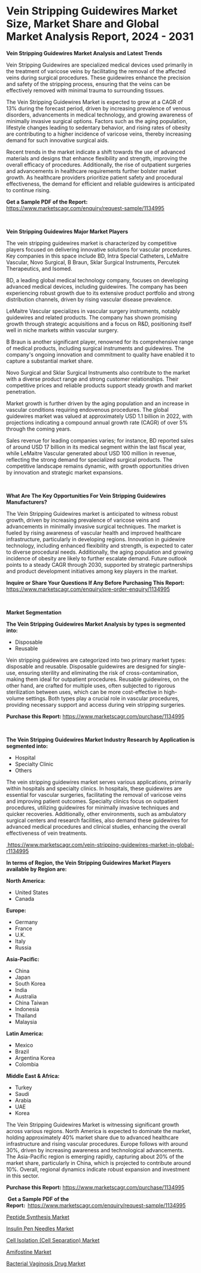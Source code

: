 <p><h1>Vein Stripping Guidewires Market Size, Market Share and Global Market Analysis Report, 2024 - 2031</h1></p><p><strong>Vein Stripping Guidewires Market Analysis and Latest Trends</strong></p>
<p><p>Vein Stripping Guidewires are specialized medical devices used primarily in the treatment of varicose veins by facilitating the removal of the affected veins during surgical procedures. These guidewires enhance the precision and safety of the stripping process, ensuring that the veins can be effectively removed with minimal trauma to surrounding tissues.</p><p>The Vein Stripping Guidewires Market is expected to grow at a CAGR of 13% during the forecast period, driven by increasing prevalence of venous disorders, advancements in medical technology, and growing awareness of minimally invasive surgical options. Factors such as the aging population, lifestyle changes leading to sedentary behavior, and rising rates of obesity are contributing to a higher incidence of varicose veins, thereby increasing demand for such innovative surgical aids.</p><p>Recent trends in the market indicate a shift towards the use of advanced materials and designs that enhance flexibility and strength, improving the overall efficacy of procedures. Additionally, the rise of outpatient surgeries and advancements in healthcare requirements further bolster market growth. As healthcare providers prioritize patient safety and procedural effectiveness, the demand for efficient and reliable guidewires is anticipated to continue rising.</p></p>
<p><strong>Get a Sample PDF of the Report:&nbsp;</strong> <a href="https://www.marketscagr.com/enquiry/request-sample/1134995?utm_campaign=1902&utm_medium=2&utm_source=Github&utm_content=ia&utm_term=20122024&utm_id=vein-stripping-guidewires">https://www.marketscagr.com/enquiry/request-sample/1134995</a></p>
<p>&nbsp;</p>
<p><strong>Vein Stripping Guidewires Major Market Players</strong></p>
<p><p>The vein stripping guidewires market is characterized by competitive players focused on delivering innovative solutions for vascular procedures. Key companies in this space include BD, Intra Special Catheters, LeMaitre Vascular, Novo Surgical, B Braun, Sklar Surgical Instruments, Percutek Therapeutics, and Isomed.</p><p>BD, a leading global medical technology company, focuses on developing advanced medical devices, including guidewires. The company has been experiencing robust growth due to its extensive product portfolio and strong distribution channels, driven by rising vascular disease prevalence.</p><p>LeMaitre Vascular specializes in vascular surgery instruments, notably guidewires and related products. The company has shown promising growth through strategic acquisitions and a focus on R&D, positioning itself well in niche markets within vascular surgery.</p><p>B Braun is another significant player, renowned for its comprehensive range of medical products, including surgical instruments and guidewires. The company's ongoing innovation and commitment to quality have enabled it to capture a substantial market share.</p><p>Novo Surgical and Sklar Surgical Instruments also contribute to the market with a diverse product range and strong customer relationships. Their competitive prices and reliable products support steady growth and market penetration.</p><p>Market growth is further driven by the aging population and an increase in vascular conditions requiring endovenous procedures. The global guidewires market was valued at approximately USD 1.1 billion in 2022, with projections indicating a compound annual growth rate (CAGR) of over 5% through the coming years.</p><p>Sales revenue for leading companies varies; for instance, BD reported sales of around USD 17 billion in its medical segment within the last fiscal year, while LeMaitre Vascular generated about USD 100 million in revenue, reflecting the strong demand for specialized surgical products. The competitive landscape remains dynamic, with growth opportunities driven by innovation and strategic market expansions.</p></p>
<p>&nbsp;</p>
<p><strong>What Are The Key Opportunities For Vein Stripping Guidewires Manufacturers?</strong></p>
<p><p>The Vein Stripping Guidewires market is anticipated to witness robust growth, driven by increasing prevalence of varicose veins and advancements in minimally invasive surgical techniques. The market is fueled by rising awareness of vascular health and improved healthcare infrastructure, particularly in developing regions. Innovation in guidewire technology, including enhanced flexibility and strength, is expected to cater to diverse procedural needs. Additionally, the aging population and growing incidence of obesity are likely to further escalate demand. Future outlook points to a steady CAGR through 2030, supported by strategic partnerships and product development initiatives among key players in the market.</p></p>
<p><strong>Inquire or Share Your Questions If Any Before Purchasing This Report:</strong> <a href="https://www.marketscagr.com/enquiry/pre-order-enquiry/1134995?utm_campaign=1902&utm_medium=2&utm_source=Github&utm_content=ia&utm_term=20122024&utm_id=vein-stripping-guidewires">https://www.marketscagr.com/enquiry/pre-order-enquiry/1134995</a></p>
<p>&nbsp;</p>
<p><strong>Market Segmentation</strong></p>
<p><strong>The Vein Stripping Guidewires Market Analysis by types is segmented into:</strong></p>
<p><ul><li>Disposable</li><li>Reusable</li></ul></p>
<p><p>Vein stripping guidewires are categorized into two primary market types: disposable and reusable. Disposable guidewires are designed for single-use, ensuring sterility and eliminating the risk of cross-contamination, making them ideal for outpatient procedures. Reusable guidewires, on the other hand, are crafted for multiple uses, often subjected to rigorous sterilization between uses, which can be more cost-effective in high-volume settings. Both types play a crucial role in vascular procedures, providing necessary support and access during vein stripping surgeries.</p></p>
<p><strong>Purchase this Report:&nbsp;</strong><a href="https://www.marketscagr.com/purchase/1134995?utm_campaign=1902&utm_medium=2&utm_source=Github&utm_content=ia&utm_term=20122024&utm_id=vein-stripping-guidewires">https://www.marketscagr.com/purchase/1134995</a></p>
<p>&nbsp;</p>
<p><strong>The Vein Stripping Guidewires Market Industry Research by Application is segmented into:</strong></p>
<p><ul><li>Hospital</li><li>Specialty Clinic</li><li>Others</li></ul></p>
<p><p>The vein stripping guidewires market serves various applications, primarily within hospitals and specialty clinics. In hospitals, these guidewires are essential for vascular surgeries, facilitating the removal of varicose veins and improving patient outcomes. Specialty clinics focus on outpatient procedures, utilizing guidewires for minimally invasive techniques and quicker recoveries. Additionally, other environments, such as ambulatory surgical centers and research facilities, also demand these guidewires for advanced medical procedures and clinical studies, enhancing the overall effectiveness of vein treatments.</p></p>
<p><a href="https://www.marketscagr.com/vein-stripping-guidewires-market-in-global-r1134995?utm_campaign=1902&utm_medium=2&utm_source=Github&utm_content=ia&utm_term=20122024&utm_id=vein-stripping-guidewires">&nbsp;https://www.marketscagr.com/vein-stripping-guidewires-market-in-global-r1134995</a></p>
<p><strong>In terms of Region, the Vein Stripping Guidewires Market Players available by Region are:</strong></p>
<p>
    <p> <strong> North America: </strong>
        <ul>
            <li>United States</li>
            <li>Canada</li>
        </ul>
        </p> 
    <p> <strong> Europe: </strong>
        <ul>
            <li>Germany</li>
            <li>France</li>
            <li>U.K.</li>
            <li>Italy</li>
            <li>Russia</li>
        </ul>
        </p> 
    <p> <strong> Asia-Pacific: </strong>
        <ul>
            <li>China</li>
            <li>Japan</li>
            <li>South Korea</li>
            <li>India</li>
            <li>Australia</li>
            <li>China Taiwan</li>
            <li>Indonesia</li>
            <li>Thailand</li>
            <li>Malaysia</li>
        </ul>
        </p> 
    <p> <strong> Latin America: </strong>
        <ul>
            <li>Mexico</li>
            <li>Brazil</li>
            <li>Argentina Korea</li>
            <li>Colombia</li>
        </ul>
        </p> 
    <p> <strong> Middle East & Africa: </strong>
        <ul>
            <li>Turkey</li>
            <li>Saudi</li>
            <li>Arabia</li>
            <li>UAE</li>
            <li>Korea</li>
        </ul>
    </p>
    </p>
<p><p>The Vein Stripping Guidewires Market is witnessing significant growth across various regions. North America is expected to dominate the market, holding approximately 40% market share due to advanced healthcare infrastructure and rising vascular procedures. Europe follows with around 30%, driven by increasing awareness and technological advancements. The Asia-Pacific region is emerging rapidly, capturing about 20% of the market share, particularly in China, which is projected to contribute around 10%. Overall, regional dynamics indicate robust expansion and investment in this sector.</p></p>
<p><strong>Purchase this Report: </strong><a href="https://www.marketscagr.com/purchase/1134995?utm_campaign=1902&utm_medium=2&utm_source=Github&utm_content=ia&utm_term=20122024&utm_id=vein-stripping-guidewires">https://www.marketscagr.com/purchase/1134995</a></p>
<p>&nbsp;<strong>Get a Sample PDF of the Report:&nbsp;&nbsp;</strong><a href="https://www.marketscagr.com/enquiry/request-sample/1134995?utm_campaign=1902&utm_medium=2&utm_source=Github&utm_content=ia&utm_term=20122024&utm_id=vein-stripping-guidewires">https://www.marketscagr.com/enquiry/request-sample/1134995</a></p>
<p><strong></strong></p>
<p><p><a href="https://www.linkedin.com/pulse/peptide-synthesis-market-outlook-101-cagr-forecast-from-7r36e?utm_campaign=1902&utm_medium=2&utm_source=Github&utm_content=ia&utm_term=20122024&utm_id=vein-stripping-guidewires">Peptide Synthesis Market</a></p><p><a href="https://www.linkedin.com/pulse/insulin-pen-needles-market-sizeshare-recent-development-sales-g712f?utm_campaign=1902&utm_medium=2&utm_source=Github&utm_content=ia&utm_term=20122024&utm_id=vein-stripping-guidewires">Insulin Pen Needles Market</a></p><p><a href="https://www.linkedin.com/pulse/cell-isolation-separation-market-drivers-challenges-forecast-pehpf?utm_campaign=1902&utm_medium=2&utm_source=Github&utm_content=ia&utm_term=20122024&utm_id=vein-stripping-guidewires">Cell Isolation (Cell Separation) Market</a></p><p><a href="https://www.linkedin.com/pulse/future-growth-trends-amifostine-market-forecasted-78-cagr-vhine?utm_campaign=1902&utm_medium=2&utm_source=Github&utm_content=ia&utm_term=20122024&utm_id=vein-stripping-guidewires">Amifostine Market</a></p><p><a href="https://www.linkedin.com/pulse/bacterial-vaginosis-drug-market-size-set-accelerate-impressive-emcwe?utm_campaign=1902&utm_medium=2&utm_source=Github&utm_content=ia&utm_term=20122024&utm_id=vein-stripping-guidewires">Bacterial Vaginosis Drug Market</a></p></p>